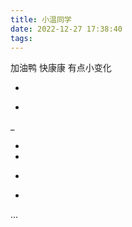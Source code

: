 ```yaml
---
title: 小温同学
date: 2022-12-27 17:38:40
tags:
---
```




加油鸭  快康康 有点小变化



-

+

_

-

- 

+ 



- 

... 

